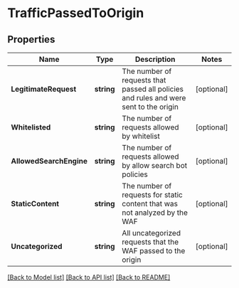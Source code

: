 # TrafficPassedToOrigin

## Properties

Name | Type | Description | Notes
------------ | ------------- | ------------- | -------------
**LegitimateRequest** | **string** | The number of requests that passed all policies and rules and were sent to the origin | [optional] 
**Whitelisted** | **string** | The number of requests allowed by whitelist | [optional] 
**AllowedSearchEngine** | **string** | The number of requests allowed by allow search bot policies | [optional] 
**StaticContent** | **string** | The number of requests for static content that was not analyzed by the WAF | [optional] 
**Uncategorized** | **string** | All uncategorized requests that the WAF passed to the origin | [optional] 

[[Back to Model list]](../README.md#documentation-for-models) [[Back to API list]](../README.md#documentation-for-api-endpoints) [[Back to README]](../README.md)


